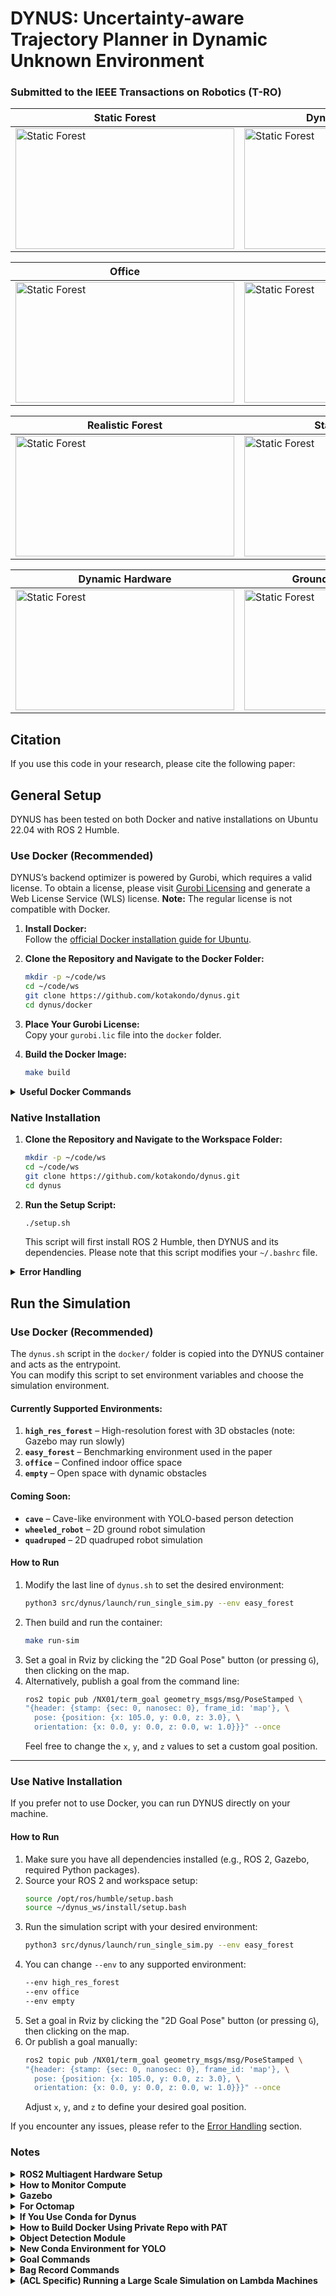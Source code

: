 # DYNUS: Uncertainty-aware Trajectory Planner in Dynamic Unknown Environment #

### **Submitted to the IEEE Transactions on Robotics (T-RO)**

| **Static Forest** | **Dynamic Obstacles** |
| ------------------------- | ------------------------- |
<a target="_blank" href="https://youtu.be/SI8YbMS-wyw"><img src="./imgs/single_agent_static_forest.gif" width="350" height="193" alt="Static Forest"></a> | <a target="_blank" href="https://youtu.be/SI8YbMS-wyw"><img src="./imgs/single_agent_dynamic_obstacles.gif" width="350" height="193" alt="Static Forest"></a> |

| **Office** | **Cave** |
| ------------------------- | ------------------------- |
<a target="_blank" href="https://youtu.be/SI8YbMS-wyw"><img src="./imgs/office.gif" width="350" height="193" alt="Static Forest"></a> | <a target="_blank" href="https://youtu.be/SI8YbMS-wyw"><img src="./imgs/cave.gif" width="350" height="193" alt="Static Forest"></a>

| **Realistic Forest** | **Static Hardware** |
| ------------------------- | ------------------------- |
<a target="_blank" href="https://youtu.be/SI8YbMS-wyw"><img src="./imgs/single_agent_realistic_forest.gif" width="350" height="193" alt="Static Forest"></a> | <a target="_blank" href="https://youtu.be/SI8YbMS-wyw"><img src="./imgs/test31_ground_view.gif" width="350" height="193" alt="Static Forest"></a>

| **Dynamic Hardware** | **Ground Robots Hardware** |
| ------------------------- | ------------------------- |
<a target="_blank" href="https://youtu.be/SI8YbMS-wyw"><img src="./imgs/dyn_sta_hw.gif" width="350" height="193" alt="Static Forest"></a> | <a target="_blank" href="https://youtu.be/SI8YbMS-wyw"><img src="./imgs/ground_robots_hw.gif" width="350" height="193" alt="Static Forest"></a>

## Citation

If you use this code in your research, please cite the following paper:

<!-- ## Video

YouTube video: [DYNUS: Uncertainty-aware Trajectory Planner in Dynamic Unknown Environment](https://youtu.be/SI8YbMS-wyw) -->

<!-- ## For Multiagent Planners

Robust MADER: 
```bash
@article{kondo2023robust,
  title={Robust mader: Decentralized multiagent trajectory planner robust to communication delay in dynamic environments},
  author={Kondo, Kota and Figueroa, Reinaldo and Rached, Juan and Tordesillas, Jesus and Lusk, Parker C and How, Jonathan P},
  journal={IEEE Robotics and Automation Letters},
  volume={9},
  number={2},
  pages={1476--1483},
  year={2023},
  publisher={IEEE}
}
``` -->

## General Setup

DYNUS has been tested on both Docker and native installations on Ubuntu 22.04 with ROS 2 Humble.

### Use Docker (Recommended)

DYNUS’s backend optimizer is powered by Gurobi, which requires a valid license. To obtain a license, please visit [Gurobi Licensing](https://www.gurobi.com/solutions/licensing/) and generate a Web License Service (WLS) license. **Note:** The regular license is not compatible with Docker.

1. **Install Docker:**  
   Follow the [official Docker installation guide for Ubuntu](https://docs.docker.com/engine/install/ubuntu/).

2. **Clone the Repository and Navigate to the Docker Folder:**
   ```bash
   mkdir -p ~/code/ws
   cd ~/code/ws
   git clone https://github.com/kotakondo/dynus.git
   cd dynus/docker
   ```

3. **Place Your Gurobi License:**  
   Copy your `gurobi.lic` file into the `docker` folder.

4. **Build the Docker Image:**
   ```bash
   make build
   ```

<details>
  <summary><b>Useful Docker Commands</b></summary>

  - **Remove all caches:**  
    ```bash
    docker builder prune
    ```

  - **Remove all containers:**  
    ```bash
    docker rm $(docker ps -a -q)
    ```

  - **Remove all images:**  
    ```bash
    docker rmi $(docker images -q)
    ```

</details>

### Native Installation

1. **Clone the Repository and Navigate to the Workspace Folder:**
   ```bash
   mkdir -p ~/code/ws
   cd ~/code/ws
   git clone https://github.com/kotakondo/dynus.git
   cd dynus
   ```

2. **Run the Setup Script:**
   ```bash
   ./setup.sh
   ```
   This script will first install ROS 2 Humble, then DYNUS and its dependencies. Please note that this script modifies your `~/.bashrc` file.

<details>
  <summary><b>Error Handling</b></summary>

  - **Error 1: When running `colcon build`**
    ```
    By not providing "Finddecomp_util.cmake" in CMAKE_MODULE_PATH, this project
    has asked CMake to find a package configuration file provided by
    "decomp_util", but CMake did not find one.
    ```
    - **Solution:**  
      Source `install/setup.bash` and build again.

  - **Error 2: When running Python script**  
    ```
    No module named 'rclpy._rclpy_pybind11'
    ```
    - **Solution:**  
      Deactivate the Conda environment if you are using Conda.

  - **Runtime Error 3:**  
    ```
    "Spawn status: Entity pushed to spawn queue, but spawn service timed out
    waiting for entity to appear in simulation under the name [quadrotor]"
    ```
    - **Solution:**  
      Go to the world file you are using and make sure `sim_time` is set to `0`.

  - **Error 4: When building dlio package**  
    ```
    fatal error: numpy/ndarrayobject.h: No such file or directory
    ```
    - **Solution:**  
      Just cleaned up the workspace and rebuilt it.

  - **Error 5: Gazebo runtime error**
    ```
    [gzserver-1] gzserver: /usr/include/boost/smart_ptr/shared_ptr.hpp:728: 
    typename boost::detail::sp_member_access<T>::type boost::shared_ptr<T>::operator->() const 
    [with T = gazebo::rendering::Scene; typename boost::detail::sp_member_access<T>::type = gazebo::rendering::Scene*]: 
    Assertion `px != 0' failed.
    ```
    - **Solution:**  
      Source Gazebo's setup file:  
      ```
      source /usr/share/gazebo/setup.bash
      ```

  - **Error 6: Missing package configuration file**  
    ```
    Could not find a package configuration file provided by "diagnostic_updater" 
    with any of the following names: when building realsense-ros.
    ```
    - **Solution:**  
      Install the missing package:  
      ```
      sudo apt-get install ros-humble-diagnostic-updater
      ```
  - **Error 7: When running `colcon build`**
    ```
    /lib/libgurobi_c++.a, needed by test_yaw_solver
    ```
    - **Solution:**  
      Set the Gurobi path: (even if you put this in bashrc - just to make sure it's set)
      ```
      export GUROBI_HOME=/opt/gurobi1103/linux64
      colcon build --cmake-args "-DCMAKE_BUILD_TYPE=Release"
      ```
    ```
</details>

## Run the Simulation

### Use Docker (Recommended)

The `dynus.sh` script in the `docker/` folder is copied into the DYNUS container and acts as the entrypoint.  
You can modify this script to set environment variables and choose the simulation environment.

#### Currently Supported Environments:
1. **`high_res_forest`** – High-resolution forest with 3D obstacles (note: Gazebo may run slowly)
2. **`easy_forest`** – Benchmarking environment used in the paper
3. **`office`** – Confined indoor office space
4. **`empty`** – Open space with dynamic obstacles

#### Coming Soon:
- **`cave`** – Cave-like environment with YOLO-based person detection  
- **`wheeled_robot`** – 2D ground robot simulation  
- **`quadruped`** – 2D quadruped robot simulation  

#### How to Run
1. Modify the last line of `dynus.sh` to set the desired environment:
   ```bash
   python3 src/dynus/launch/run_single_sim.py --env easy_forest
   ```
2. Then build and run the container:
   ```bash
   make run-sim
   ```
3. Set a goal in Rviz by clicking the "2D Goal Pose" button (or pressing `G`), then clicking on the map.  
4. Alternatively, publish a goal from the command line:
   ```bash
   ros2 topic pub /NX01/term_goal geometry_msgs/msg/PoseStamped \
   "{header: {stamp: {sec: 0, nanosec: 0}, frame_id: 'map'}, \
     pose: {position: {x: 105.0, y: 0.0, z: 3.0}, \
     orientation: {x: 0.0, y: 0.0, z: 0.0, w: 1.0}}}" --once
   ```
   Feel free to change the `x`, `y`, and `z` values to set a custom goal position.

---

### Use Native Installation

If you prefer not to use Docker, you can run DYNUS directly on your machine.

#### How to Run
1. Make sure you have all dependencies installed (e.g., ROS 2, Gazebo, required Python packages).
2. Source your ROS 2 and workspace setup:
   ```bash
   source /opt/ros/humble/setup.bash
   source ~/dynus_ws/install/setup.bash
   ```
3. Run the simulation script with your desired environment:
   ```bash
   python3 src/dynus/launch/run_single_sim.py --env easy_forest
   ```
4. You can change `--env` to any supported environment:
   ```bash
   --env high_res_forest
   --env office
   --env empty
   ```
5. Set a goal in Rviz by clicking the "2D Goal Pose" button (or pressing `G`), then clicking on the map.  
6. Or publish a goal manually:
   ```bash
   ros2 topic pub /NX01/term_goal geometry_msgs/msg/PoseStamped \
   "{header: {stamp: {sec: 0, nanosec: 0}, frame_id: 'map'}, \
     pose: {position: {x: 105.0, y: 0.0, z: 3.0}, \
     orientation: {x: 0.0, y: 0.0, z: 0.0, w: 1.0}}}" --once
   ```
   Adjust `x`, `y`, and `z` to define your desired goal position.

If you encounter any issues, please refer to the [Error Handling](#error-handling) section.

### Notes

<details>
  <summary><b>ROS2 Multiagent Hardware Setup</b></summary>

  **Debugging Useful Commands:**
  - `ros2 multicast send`
  - `ros2 multicast receive`
  - `ros2 run demo_nodes_cpp talker`
  - `ros2 run demo_nodes_cpp listener`

  **Commands to Run:**
  - `sudo ufw disable`
  - `sudo ufw allow in proto udp to 224.0.0.0/4`  
    *(if you disable ufw, you don't need this)*
  - `sudo ufw allow in proto udp from 224.0.0.0/4`  
    *(if you disable ufw, you don't need this)*
  - `sudo ufw allow in proto udp from 192.168.1.0/24`  
    *(if you disable ufw, you don't need this)*

  **Things to Check:**
  - `export RMW_IMPLEMENTATION=rmw_fastrtps_cpp`
  - `export ROS_LOCALHOST_ONLY=0`
  - Ensure `ROS_DOMAIN_ID` is set to the same value for all agents.
  - *(For ground station)* You may need to unplug other network interfaces to encourage the computer to use the correct network.
</details>

<details>
  <summary><b>How to Monitor Compute</b></summary>

  - **Record Performance Data:**
    ```bash
    perf record -g -- tmuxp load src/dynus/launch/default_sim.yaml
    ```
  - **Generate Performance Script:**
    ```bash
    perf script >> script.txt
    ```
  - **Generate Flame Graph:**
    ```bash
    cat /home/kkondo/code/dynus_ws/script.txt | ./stackcollapse-perf.pl | ./flamegraph.pl > flame.html
    ```
  - **View Flame Graph:**  
    Open `flame.html` in your browser (e.g., type the path in your browser).
</details>

<details>
  <summary><b>Gazebo</b></summary>

  - **Hospital Models & World Files:**
    - [OpenRobotics Hospital Models](https://app.gazebosim.org/OpenRobotics/fuel/collections/Hospital)
    - [Useful World Files for Gazebo and ROS 2 Simulations](https://automaticaddison.com/useful-world-files-for-gazebo-and-ros-2-simulations/)
</details>

<details>
  <summary><b>For Octomap</b></summary>

  - **Installation Commands:**
    ```bash
    sudo apt-get install ros-humble-octomap
    sudo apt-get install ros-humble-octomap-msgs
    sudo apt-get install ros-humble-octomap-ros
    sudo apt-get install ros-humble-octomap-rviz-plugins
    sudo apt install ros-humble-rviz-common
    ```
</details>

<details>
  <summary><b>If You Use Conda for Dynus</b></summary>

  - Use **Python 3.10 or below** *(to avoid pybind errors)*.
  - Install GCC 12.1.0 to prevent gcc errors:
    ```bash
    conda install -c conda-forge gcc=12.1.0
    ```
  - Install required Python packages:
    ```bash
    pip install numpy lxml pyyaml empy==3.3.4 catkin_pkg lark
    ```
</details>

<details>
  <summary><b>How to Build Docker Using Private Repo with PAT</b></summary>

  - **Generate a Personal Access Token (PAT):**
    - Follow [this guide](https://www.geeksforgeeks.org/how-to-generate-personal-access-token-in-github/) to generate your PAT.
    - When generating your PAT, ensure:
      - **Repository access:** Set to **All repositories**
      - In the **Repository permissions** menu, find the **Contents** row and select **Access > Read and Write**
  - **Copy your PAT.**
  - **Modify the Docker Makefile:**
    - Navigate to the docker folder in the dynus repo.
    - Open the `Makefile` with your favorite text editor.
    - Replace `"YOUR_PAT"` with your actual PAT.
  - **Run in Terminal:**
    ```bash
    xhost +
    ```
</details>

<details>
  <summary><b>Object Detection Module</b></summary>

  - **Install Dependencies:**
    ```bash
    pip install opencv-python
    pip install ultralytics
    ```
  - **Download YOLO Model:**
    - Use `yolo11n.pt` (for example):
      ```bash
      wget https://github.com/ultralytics/assets/releases/download/v8.3.0/yolo11n.pt
      ```
  - **Install Specific Numpy Version:**
    ```bash
    pip install numpy==1.26.4
    ```
</details>

<details>
  <summary><b>New Conda Environment for YOLO</b></summary>

  - **Create and Configure Environment:**
    ```bash
    conda install -n yolo -c conda-forge libstdcxx-ng
    ```
</details>

<details>
  <summary><b>Goal Commands</b></summary>

  - **Office Space:**
    ```bash
    ros2 topic pub /NX01/term_goal geometry_msgs/msg/PoseStamped "{header: {stamp: {sec: 0, nanosec: 0}, frame_id: 'map'}, pose: {position: {x: 36.0, y: 42.0, z: 2.0}, orientation: {x: 0.0, y: 0.0, z: 0.0, w: 1.0}}}" --once
    ```
  - **Forest3:**
    ```bash
    ros2 topic pub /NX01/term_goal geometry_msgs/msg/PoseStamped "{header: {stamp: {sec: 0, nanosec: 0}, frame_id: 'map'}, pose: {position: {x: 50.0, y: 0.0, z: 3.0}, orientation: {x: 0.0, y: 0.0, z: 0.0, w: 1.0}}}" --once
    ```
  - **Path Push Visualization:**
    ```bash
    ros2 topic pub /NX01/term_goal geometry_msgs/msg/PoseStamped "{header: {stamp: {sec: 0, nanosec: 0}, frame_id: 'map'}, pose: {position: {x: 8.0, y: 0.0, z: 3.0}, orientation: {x: 0.0, y: 0.0, z: 0.0, w: 1.0}}}" --once
    ```
  - **Ground Robot:**
    ```bash
    ros2 topic pub /NX01/term_goal geometry_msgs/msg/PoseStamped "{header: {stamp: {sec: 0, nanosec: 0}, frame_id: 'map'}, pose: {position: {x: 50.0, y: 0.0, z: 0.5}, orientation: {x: 0.0, y: 0.0, z: 0.0, w: 1.0}}}" --once
    ```
</details>

<details>
  <summary><b>Bag Record Commands</b></summary>

  - **Path Push Visualization Bag:**
    ```bash
    ros2 bag record /NX01/dgp_path_marker /tf /tf_static /rosout /NX01/point_G /NX01/cluster_bounding_boxes /NX01/tracked_obstacles /NX01/fov /NX01/uncertainty_spheres -o test7
    ```
  - **Ground Robot Visualization Bag:**
    ```bash
    ros2 bag record /NX01/d435/color/image_raw /NX01/fov /NX01/point_G /NX01/actual_traj /NX01/mid360_PointCloud2 /tf /tf_static -o test0
    ```
</details>

<details>
  <summary><b>(ACL Specific) Running a Large Scale Simulation on Lambda Machines</b></summary>

  **Setup:**
  - Connect a monitor to the machine.
  - Set the display:
    ```bash
    export DISPLAY=:1
    ```
  - Run:
    ```bash
    xhost +
    ```
  - *If you see "Depth Camera not found" in `base_dynus.launch..py`, try rebuilding the docker image.*

  **Error Troubleshooting:**
  - **Error:**
    ```
    docker: Error response from daemon: could not select device driver "" with capabilities: [[gpu]].
    make: *** [Makefile:11: run-sim] Error 125
    ```
  - **Solution:**
    - Follow [this StackOverflow thread](https://stackoverflow.com/questions/75118992/docker-error-response-from-daemon-could-not-select-device-driver-with-capab).
    - Use `run-sim-no-gpu` in `dynus/docker/Makefile` *(currently Lambda machines' GPU is not working—should be fixed soon)*.
    - Note: Realsense won’t work without a display. (SSH with `-X` may not work; a physical monitor is required.)
    - Once the simulation is running, the bag file is saved inside Docker. To copy it to your local machine:
      ```bash
      docker cp <container_id>:/path/to/bag/file /path/to/local/machine
      ```
      *(Find `<container_id>` by running `docker ps`.)*

  **Goal Sender Examples:**
  - **Forest3 Goal Sender (Straight Path):**
    ```bash
    ros2 launch dynus goal_sender.launch.py list_agents:="['NX01', 'NX02', 'NX03', 'NX04', 'NX05']" list_goals:="['[50.0, 20.0, 0.0]', '[50.0, 10.0, 0.0]', '[50.0, 0.0, 0.0]', '[50.0, -10.0, 0.0]', '[50.0, -20.0, 0.0]']" default_goal_z:=2.0
    ```
  - **Forest3 Goal Sender (Cross Path):**
    ```bash
    ros2 launch dynus goal_sender.launch.py list_agents:="['NX01', 'NX02', 'NX03', 'NX04', 'NX05']" list_goals:="['[50.0, -20.0, 0.0]', '[50.0, -10.0, 0.0]', '[50.0, 0.0, 0.0]', '[50.0, 10.0, 0.0]', '[50.0, 20.0, 0.0]']" default_goal_z:=2.0
    ```
  - **Big Forest High Res Goal Sender (Straight Path):**
    ```bash
    ros2 launch dynus goal_sender.launch.py list_agents:="['NX01', 'NX02', 'NX03', 'NX04', 'NX05']" list_goals:="['[35.0, 20.0, 0.0]', '[35.0, 10.0, 0.0]', '[35.0, 0.0, 0.0]', '[35.0, -10.0, 0.0]', '[35.0, -20.0, 0.0]']" default_goal_z:=3.0
    ```
  - **Big Forest High Res Goal Sender (Cross Path):**
    ```bash
    ros2 launch dynus goal_sender.launch.py list_agents:="['NX01', 'NX02', 'NX03', 'NX04', 'NX05']" list_goals:="['[35.0, -20.0, 0.0]', '[35.0, -10.0, 0.0]', '[35.0, 0.0, 0.0]', '[35.0, 10.0, 0.0]', '[35.0, 20.0, 0.0]']" default_goal_z:=3.0
    ```
  - **Quadruped Forest3 Goal Sender:**
    ```bash
    ros2 launch dynus goal_sender.launch.py list_agents:="['NX01']" list_goals:="['[45.0, 0.0, 0.0]']" default_goal_z:=1.0
    ```
</details>
